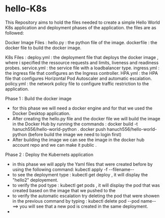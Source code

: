# hello-K8s
This Repository aims to hold the files needed to create a simple Hello World K8s application and deployment phases of the application. the files are as followed: 

Docker Image Files : 
hello.py : the python file of the image. 
dockerfile : the docker file to build the docker image.

K8s Files : 
deploy.yml : the deployment file that deploys the docker image , where i specified the ressource requests and limits, liveness and readiness probes.
service.yml : the service file with a loadbalancer type.
ingress.yml : the ingress file that configures an the Ingress controller.
HPA.yml : the HPA file that configures Horizontal Pod Autoscaler and automatic escalation. 
policy.yml : the network policy file to configure traffic restriction to the application.

Phase 1 : Build the docker image 
- for this phase we will need a docker engine and for that we used the Docker Desktop application. 
- After creating the hello.py file and the docker file we will build the image in the Docker Hub by running the commands :
    docker build -t hanuch556/hello-world-python .
    docker push hanuch556/hello-world-python
  (before build the image we need to login first)
- After building the image we can see the image in the docker hub account repo and we can make it public .

Phase 2 : Deploy the Kubernets application
- in this phase we will apply the Yaml files that were created before by using the following command: kubectl apply -f --filename--
- to see the deployment type : kubectl get deploy , it will display the "hello2" deployement.
- to verify the pod type : kubectl get pods , it will display the pod that was created based on the image that we pushed to the 
- to verify the automatic escalation try deleting the pod that were showen in the previous command by typing : kubectl delete pod --pod name-- ==> you will see that a new pod is created in the same deployment.
- 

